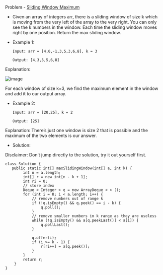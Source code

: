 Problem - [Sliding Window Maximum](https://leetcode.com/problems/sliding-window-maximum/)

- Given an array of integers arr, there is a sliding window of size k which is moving from the very left of the array to the very right. You can only see the k numbers in the window. Each time the sliding window moves right by one position. Return the max sliding window.

- Example 1:

      Input: arr = [4,0,-1,3,5,3,6,8], k = 3

      Output: [4,3,5,5,6,8]

Explanation: 

![image](https://user-images.githubusercontent.com/101946115/210092800-9f25ac49-93ed-422b-9de5-334ffb0bb630.png)


For each window of size k=3, we find the maximum element in the window and add it to our output array.

- Example 2:

      Input: arr = [20,25], k = 2

      Output: [25]

Explanation: There’s just one window is size 2 that is possible and the maximum of the two elements is our answer.

- Solution:

Disclaimer: Don’t jump directly to the solution, try it out yourself first.

```
class Solution {
   public static int[] maxSlidingWindow(int[] a, int k) {
        int n = a.length;
        int[] r = new int[n - k + 1];
        int ri = 0;
        // store index
        Deque < Integer > q = new ArrayDeque < > ();
        for (int i = 0; i < a.length; i++) {
            // remove numbers out of range k
            if (!q.isEmpty() && q.peek() == i - k) {
                q.poll();
            }
            // remove smaller numbers in k range as they are useless
            while (!q.isEmpty() && a[q.peekLast()] < a[i]) {
                q.pollLast();
            }

            q.offer(i);
            if (i >= k - 1) {
                r[ri++] = a[q.peek()];
            }
        }
        return r;
    }
}
```
